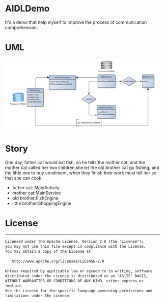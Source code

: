 # AIDLDemo
It's a demo that help myself to improve  the process of communication comprehension.
# UML
![uml_image](https://raw.githubusercontent.com/Chgocn/AIDLDemo/master/screenshots/uml.png)
# Story
One day, father cat would eat fish, so he tells the mother cat, and the mother cat called her two children,she let the old brother cat go fishing, and the little one to buy condiment, when they finish their work must tell her so that she can cook.
 - father cat: MainActivity
 - mother cat:MainService
 - old brother:FishEngine
 - little brother:ShoppingEngine
# License
---

	Licensed under the Apache License, Version 2.0 (the "License");
	you may not use this file except in compliance with the License.
	You may obtain a copy of the License at

	   http://www.apache.org/licenses/LICENSE-2.0

	Unless required by applicable law or agreed to in writing, software
	distributed under the License is distributed on an "AS IS" BASIS,
	WITHOUT WARRANTIES OR CONDITIONS OF ANY KIND, either express or implied.
	See the License for the specific language governing permissions and
	limitations under the License.
